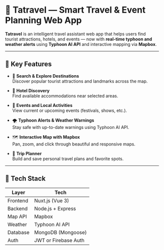 # 🧭 Tatravel — Smart Travel & Event Planning Web App

**Tatravel** is an intelligent travel assistant web app that helps users find tourist attractions, hotels, and events — now with **real-time typhoon and weather alerts** using **Typhoon AI API** and interactive mapping via **Mapbox**.

---

## 🌟 Key Features

- 📍 **Search & Explore Destinations**  
  Discover popular tourist attractions and landmarks across the map.

- 🏨 **Hotel Discovery**  
  Find available accommodations near selected areas.

- 🎪 **Events and Local Activities**  
  View current or upcoming events (festivals, shows, etc.).

- 🌪️ **Typhoon Alerts & Weather Warnings**  
  Stay safe with up-to-date warnings using Typhoon AI API.

- 🗺️ **Interactive Map with Mapbox**  
  Pan, zoom, and click through beautiful and responsive maps.

- 📅 **Trip Planner**  
  Build and save personal travel plans and favorite spots.

---

## 🧰 Tech Stack

| Layer      | Tech                         |
|------------|------------------------------|
| Frontend   | Nuxt.js (Vue 3)              |
| Backend    | Node.js + Express            |
| Map API    | Mapbox                       |
| Weather    | Typhoon AI API               |
| Database   | MongoDB (Mongoose)           |
| Auth       | JWT or Firebase Auth         |
